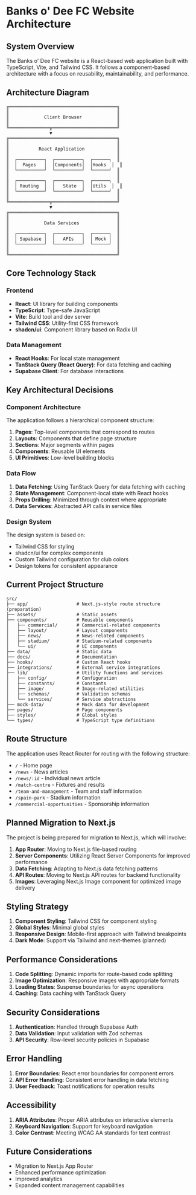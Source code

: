 
# Banks o' Dee FC Website Architecture

## System Overview

The Banks o' Dee FC website is a React-based web application built with TypeScript, Vite, and Tailwind CSS. It follows a component-based architecture with a focus on reusability, maintainability, and performance.

## Architecture Diagram

```
╔════════════════════════════════════════╗
║                                        ║
║             Client Browser             ║
║                                        ║
╚═══════════════╦════════════════════════╝
                ▼
╔════════════════════════════════════════╗
║                                        ║
║           React Application            ║
║                                        ║
║  ┌──────────┐  ┌──────────┐  ┌──────┐  ║
║  │  Pages   │  │Components│  │Hooks  │  ║
║  └──────────┘  └──────────┘  └──────┘  ║
║                                        ║
║  ┌──────────┐  ┌──────────┐  ┌──────┐  ║
║  │ Routing  │  │   State  │  │Utils  │  ║
║  └──────────┘  └──────────┘  └──────┘  ║
║                                        ║
╚═══════════════╦════════════════════════╝
                ▼
╔════════════════════════════════════════╗
║                                        ║
║             Data Services              ║
║                                        ║
║  ┌──────────┐  ┌──────────┐  ┌──────┐  ║
║  │ Supabase │  │   APIs   │  │ Mock │  ║
║  └──────────┘  └──────────┘  └──────┘  ║
║                                        ║
╚════════════════════════════════════════╝
```

## Core Technology Stack

### Frontend
- **React**: UI library for building components
- **TypeScript**: Type-safe JavaScript
- **Vite**: Build tool and dev server
- **Tailwind CSS**: Utility-first CSS framework
- **shadcn/ui**: Component library based on Radix UI

### Data Management
- **React Hooks**: For local state management
- **TanStack Query (React Query)**: For data fetching and caching
- **Supabase Client**: For database interactions

## Key Architectural Decisions

### Component Architecture

The application follows a hierarchical component structure:

1. **Pages**: Top-level components that correspond to routes
2. **Layouts**: Components that define page structure
3. **Sections**: Major segments within pages
4. **Components**: Reusable UI elements
5. **UI Primitives**: Low-level building blocks

### Data Flow

1. **Data Fetching**: Using TanStack Query for data fetching with caching
2. **State Management**: Component-local state with React hooks
3. **Props Drilling**: Minimized through context where appropriate
4. **Data Services**: Abstracted API calls in service files

### Design System

The design system is based on:
- Tailwind CSS for styling
- shadcn/ui for complex components
- Custom Tailwind configuration for club colors
- Design tokens for consistent appearance

## Current Project Structure

```
src/
├── app/                  # Next.js-style route structure (preparation)
├── assets/               # Static assets
├── components/           # Reusable components
│   ├── commercial/       # Commercial-related components
│   ├── layout/           # Layout components
│   ├── news/             # News-related components
│   ├── stadium/          # Stadium-related components
│   └── ui/               # UI components
├── data/                 # Static data
├── docs/                 # Documentation
├── hooks/                # Custom React hooks
├── integrations/         # External service integrations
├── lib/                  # Utility functions and services
│   ├── config/           # Configuration
│   ├── constants/        # Constants
│   ├── image/            # Image-related utilities
│   ├── schemas/          # Validation schemas
│   └── services/         # Service abstractions
├── mock-data/            # Mock data for development
├── pages/                # Page components
├── styles/               # Global styles
└── types/                # TypeScript type definitions
```

## Route Structure

The application uses React Router for routing with the following structure:

- `/` - Home page
- `/news` - News articles
- `/news/:id` - Individual news article
- `/match-centre` - Fixtures and results
- `/team-and-management` - Team and staff information
- `/spain-park` - Stadium information
- `/commercial-opportunities` - Sponsorship information

## Planned Migration to Next.js

The project is being prepared for migration to Next.js, which will involve:

1. **App Router**: Moving to Next.js file-based routing
2. **Server Components**: Utilizing React Server Components for improved performance
3. **Data Fetching**: Adapting to Next.js data fetching patterns
4. **API Routes**: Moving to Next.js API routes for backend functionality
5. **Images**: Leveraging Next.js Image component for optimized image delivery

## Styling Strategy

1. **Component Styling**: Tailwind CSS for component styling
2. **Global Styles**: Minimal global styles
3. **Responsive Design**: Mobile-first approach with Tailwind breakpoints
4. **Dark Mode**: Support via Tailwind and next-themes (planned)

## Performance Considerations

1. **Code Splitting**: Dynamic imports for route-based code splitting
2. **Image Optimization**: Responsive images with appropriate formats
3. **Loading States**: Suspense boundaries for async operations
4. **Caching**: Data caching with TanStack Query

## Security Considerations

1. **Authentication**: Handled through Supabase Auth
2. **Data Validation**: Input validation with Zod schemas
3. **API Security**: Row-level security policies in Supabase

## Error Handling

1. **Error Boundaries**: React error boundaries for component errors
2. **API Error Handling**: Consistent error handling in data fetching
3. **User Feedback**: Toast notifications for operation results

## Accessibility

1. **ARIA Attributes**: Proper ARIA attributes on interactive elements
2. **Keyboard Navigation**: Support for keyboard navigation
3. **Color Contrast**: Meeting WCAG AA standards for text contrast

## Future Considerations

- Migration to Next.js App Router
- Enhanced performance optimization
- Improved analytics
- Expanded content management capabilities
